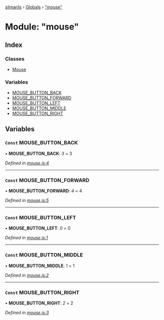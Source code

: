 [silmarils](../README.md) › [Globals](../globals.md) › ["mouse"](_mouse_.md)

# Module: "mouse"

## Index

### Classes

* [Mouse](../classes/_mouse_.mouse.md)

### Variables

* [MOUSE_BUTTON_BACK](_mouse_.md#const-mouse_button_back)
* [MOUSE_BUTTON_FORWARD](_mouse_.md#const-mouse_button_forward)
* [MOUSE_BUTTON_LEFT](_mouse_.md#const-mouse_button_left)
* [MOUSE_BUTTON_MIDDLE](_mouse_.md#const-mouse_button_middle)
* [MOUSE_BUTTON_RIGHT](_mouse_.md#const-mouse_button_right)

## Variables

### `Const` MOUSE_BUTTON_BACK

• **MOUSE_BUTTON_BACK**: *3* = 3

*Defined in [mouse.js:4](https://github.com/danprince/silmarils/blob/310dab5/mouse.js#L4)*

___

### `Const` MOUSE_BUTTON_FORWARD

• **MOUSE_BUTTON_FORWARD**: *4* = 4

*Defined in [mouse.js:5](https://github.com/danprince/silmarils/blob/310dab5/mouse.js#L5)*

___

### `Const` MOUSE_BUTTON_LEFT

• **MOUSE_BUTTON_LEFT**: *0* = 0

*Defined in [mouse.js:1](https://github.com/danprince/silmarils/blob/310dab5/mouse.js#L1)*

___

### `Const` MOUSE_BUTTON_MIDDLE

• **MOUSE_BUTTON_MIDDLE**: *1* = 1

*Defined in [mouse.js:2](https://github.com/danprince/silmarils/blob/310dab5/mouse.js#L2)*

___

### `Const` MOUSE_BUTTON_RIGHT

• **MOUSE_BUTTON_RIGHT**: *2* = 2

*Defined in [mouse.js:3](https://github.com/danprince/silmarils/blob/310dab5/mouse.js#L3)*
